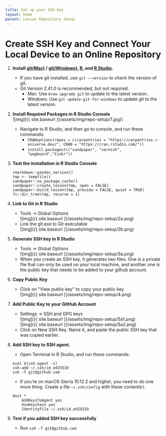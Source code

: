 ```yaml
---
title: Set up your SSH key
layout: home
parent: Lesson Repository Setup
---
```


# Create SSH Key and Connect Your Local Device to an Online Repository
1. **Install [git(Mac)](https://carpentries.github.io/workshop-template/#shell-windows) / [git(Windows)](https://carpentries.github.io/workshop-template/#shell-windows), [R](https://carpentries.github.io/workshop-template/#shell-windows), and [R Studio](https://posit.co/download/rstudio-desktop/#download).**
    - If you have git installed, use `git –-version` to check the version of git. 
    - Git Version 2.41.0 is recommended, but not required.
        - Mac: Use `brew upgrade git` to update to the latest version.
        - Windows: Use `git update-git-for-windows` to update git to the latest version.
1. **Install Required Packages in R Studio Console**\
    ![img]({{ site.baseurl }}/assets/img/repo-setup/1.jpg)\
    - Navigate to R Studio, and then go to console, and run these commands:
        - `CRANoptions(repos = c(carpentries = "https://carpentries.r-universe.dev/", CRAN = "https://cran.rstudio.com/"))`
        - `install.packages(c("sandpaper", "varnish", "pegboard","tinkr"))`
1. **Test the installation in R Studio Console**
    ```
    rmarkdown::pandoc_version() 
    tmp <- tempfile() 
    sandpaper::no_package_cache()
    sandpaper::create_lesson(tmp, open = FALSE)
    sandpaper::build_lesson(tmp, preview = FALSE, quiet = TRUE)
    fs::dir_tree(tmp, recurse = 1)
    ```
1. **Link to Git in R Studio**
    - Tools -> Global Options\
    ![img]({{ site.baseurl }}/assets/img/repo-setup/2a.png)
    - Link the git.exe to Git executable\
    ![img]({{ site.baseurl }}/assets/img/repo-setup/2b.png)
1. **Generate SSH key in R Studio**
    - Tools -> Global Options\
    ![img]({{ site.baseurl }}/assets/img/repo-setup/3a.png)
    - When you create an SSH key, it generates two files. One is a private file that can only be used on your local machine, and another one is the public key that needs to be added to your github account. 
1. **Copy Public Key**
    - Click on "View public key" to copy your public key\
    ![img]({{ site.baseurl }}/assets/img/repo-setup/4.png)

1. **Add Public Key to your GitHub Account**
    - Settings -> SSH and GPG keys\
    ![img]({{ site.baseurl }}/assets/img/repo-setup/5a1.png)\
    ![img]({{ site.baseurl }}/assets/img/repo-setup/5a2.png)
    - Click on New SSH Key. Name it, and paste the public SSH key that was copied earlier.
1. **Add SSH key to SSH agent.**
    - Open Terminal in R Studio, and run these commands:
    ```
    eval $(ssh-agent -s)
    ssh-add ~/.ssh/id_ed25519
    ssh -T git@github.com
    ```
    - If you’re on macOS Sierra 10.12.2 and higher, you need to do one more thing. Create a file `~/.ssh/config` with these contents:\
    ```
    Host *
        AddKeysToAgent yes
        UseKeychain yes
        IdentityFile ~/.ssh/id_ed25519
    ```
1. **Test if you added SSH key successfully**
    - Run `ssh -T git@github.com`


